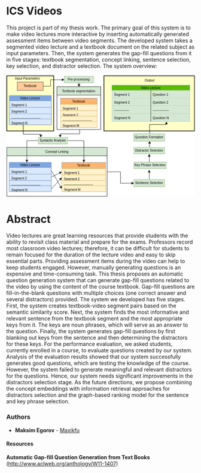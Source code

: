 # ICS Videos
This project is part of my thesis work. 
The primary goal of this system is to make video lectures more interactive by inserting automatically generated assessment items between video segments. 
The developed system takes a segmented video lecture and a textbook document on the related subject as input parameters. Then, the system generates the gap-fill questions from it in five stages: textbook segmentation, concept linking, sentence selection, key selection, and distractor selection.
The system overview:

![Image of the system](data/proc_flow.png)

# Abstract

Video lectures are great learning resources that provide students with the ability to revisit class material and prepare for the exams. Professors record most classroom video lectures; therefore, it can be difficult for students to remain focused for the duration of the lecture video and easy to skip essential parts. Providing assessment items during the video can help to keep students engaged. However, manually generating questions is an expensive and time-consuming task. This thesis proposes an automatic question generation system that can generate gap-fill questions related to the video by using the content of the course textbook. Gap-fill questions are fill-in-the-blank questions with multiple choices (one correct answer and several distractors) provided. The system we developed has five stages. 
First, the system creates textbook-video segment pairs based on the semantic similarity score. Next, the system finds the most informative and relevant sentence from the textbook segment and the most appropriate keys from it. The keys are noun phrases, which will serve as an answer to the question. Finally, the system generates gap-fill questions by first blanking out keys from the sentence and then determining the distractors for these keys. For the performance evaluation, we asked students, currently enrolled in a course, to evaluate questions created by our system. 
Analysis of the evaluation results showed that our system successfully generates good questions, which are testing the knowledge of the course. However, the system failed to generate meaningful and relevant distractors for the questions. Hence, our system needs significant improvements in the distractors selection stage. As the future directions, we propose combining the concept embeddings with information retrieval approaches for distractors selection and the graph-based ranking model for the sentence and key phrase selection.

### Authors
* **Maksim Egorov** - [Maxikfu](https://github.com/Maxikfu)

#### Resources

**Automatic Gap-fill Question Generation from Text Books**
(http://www.aclweb.org/anthology/W11-1407)


